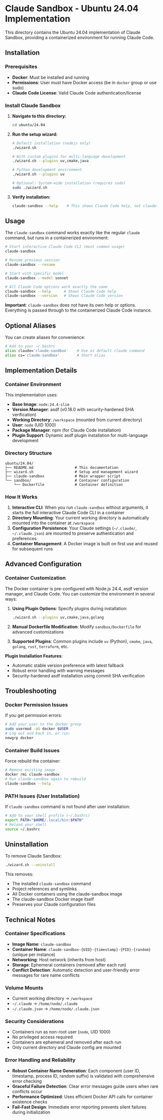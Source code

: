 # Claude Sandbox - Ubuntu 24.04 Implementation

This directory contains the Ubuntu 24.04 implementation of Claude Sandbox, providing a containerized environment for running Claude Code.

## Installation

### Prerequisites

- **Docker**: Must be installed and running
- **Permissions**: User must have Docker access (be in `docker` group or use sudo)
- **Claude Code License**: Valid Claude Code authentication/license

### Install Claude Sandbox

1. **Navigate to this directory:**
   ```bash
   cd ubuntu/24.04
   ```

2. **Run the setup wizard:**
   ```bash
   # Default installation (nodejs only)
   ./wizard.sh
   
   # With custom plugins for multi-language development
   ./wizard.sh --plugins uv,cmake,java
   
   # Python development environment
   ./wizard.sh --plugins uv
   
   # Optional: System-wide installation (requires sudo)
   sudo ./wizard.sh
   ```

3. **Verify installation:**
   ```bash
   claude-sandbox --help    # This shows Claude Code help, not claude-sandbox help
   ```

## Usage

The `claude-sandbox` command works exactly like the regular `claude` command, but runs in a containerized environment:

```bash
# Start interactive Claude Code CLI (most common usage)
claude-sandbox

# Resume previous session
claude-sandbox --resume

# Start with specific model
claude-sandbox --model sonnet

# All Claude Code options work exactly the same
claude-sandbox --help      # Shows Claude Code help
claude-sandbox --version   # Shows Claude Code version
```

**Important**: `claude-sandbox` does not have its own help or options. Everything is passed through to the containerized Claude Code instance.

## Optional Aliases

You can create aliases for convenience:

```bash
# Add to your ~/.bashrc
alias claude='claude-sandbox'    # Use as default claude command
alias cs='claude-sandbox'        # Short alias
```

## Implementation Details

### Container Environment

This implementation uses:
- **Base Image**: `node:24.4-slim`
- **Version Manager**: asdf (v0.18.0 with security-hardened SHA verification)
- **Working Directory**: `/workspace` (mounted from current directory)
- **User**: `node` (UID 1000)
- **Package Manager**: npm (for Claude Code installation)
- **Plugin Support**: Dynamic asdf plugin installation for multi-language development

### Directory Structure

```
ubuntu/24.04/
├── README.md                   # This documentation
├── wizard.sh                   # Setup and management wizard
├── claude-sandbox              # Main wrapper script
└── sandbox/                    # Container configuration
    └── Dockerfile              # Container definition
```

### How It Works

1. **Interactive CLI**: When you run `claude-sandbox` without arguments, it starts the full interactive Claude Code CLI in a container
2. **Directory Mounting**: Your current working directory is automatically mounted into the container at `/workspace`
3. **Configuration Persistence**: Your Claude settings (`~/.claude/`, `~/.claude.json`) are mounted to preserve authentication and preferences
4. **Container Management**: A Docker image is built on first use and reused for subsequent runs

## Advanced Configuration

### Container Customization

The Docker container is pre-configured with Node.js 24.4, asdf version manager, and Claude Code. You can customize the environment in several ways:

1. **Using Plugin Options**: Specify plugins during installation:
   ```bash
   ./wizard.sh --plugins uv,cmake,java,golang
   ```

2. **Manual Dockerfile Modification**: Modify `sandbox/Dockerfile` for advanced customizations

3. **Supported Plugins**: Common plugins include `uv` (Python), `cmake`, `java`, `golang`, `rust`, `terraform`, etc.

**Plugin Installation Features**:
- Automatic stable version preference with latest fallback
- Robust error handling with warning messages
- Security-hardened asdf installation using commit SHA verification

## Troubleshooting

### Docker Permission Issues

If you get permission errors:

```bash
# Add your user to the docker group
sudo usermod -aG docker $USER
# Log out and back in, or run:
newgrp docker
```

### Container Build Issues

Force rebuild the container:

```bash
# Remove existing image
docker rmi claude-sandbox
# Run claude-sandbox again to rebuild
claude-sandbox --help
```

### PATH Issues (User Installation)

If `claude-sandbox` command is not found after user installation:

```bash
# Add to your shell profile (~/.bashrc)
export PATH="$HOME/.local/bin:$PATH"
# Reload your shell
source ~/.bashrc
```

## Uninstallation

To remove Claude Sandbox:

```bash
./wizard.sh --uninstall
```

This removes:
- The installed `claude-sandbox` command
- Project references and symlinks  
- All Docker containers using the claude-sandbox image
- The claude-sandbox Docker image itself
- Preserves your Claude configuration files

## Technical Notes

### Container Specifications

- **Image Name**: `claude-sandbox`
- **Container Name**: `claude-sandbox-{UID}-{timestamp}-{PID}-{random}` (unique per instance)
- **Networking**: Host network (inherits from host)
- **Storage**: Ephemeral containers (removed after each run)
- **Conflict Detection**: Automatic detection and user-friendly error messages for rare name conflicts

### Volume Mounts

- Current working directory → `/workspace`
- `~/.claude` → `/home/node/.claude`
- `~/.claude.json` → `/home/node/.claude.json`

### Security Considerations

- Containers run as non-root user (`node`, UID 1000)
- No privileged access required
- Containers are ephemeral and removed after each run
- Only current directory and Claude config are mounted

### Error Handling and Reliability

- **Robust Container Name Generation**: Each component (user ID, timestamp, process ID, random suffix) is validated with comprehensive error checking
- **Graceful Failure Detection**: Clear error messages guide users when rare conflicts occur
- **Performance Optimized**: Uses efficient Docker API calls for container existence checks
- **Fail-Fast Design**: Immediate error reporting prevents silent failures during initialization
